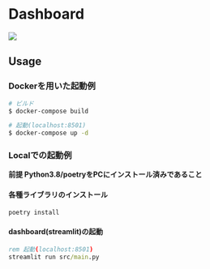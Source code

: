 # Dashboard
![](https://github.com/ydty/dashboard/workflows/pytest/badge.svg)

## Usage

### Dockerを用いた起動例
```bash
# ビルド
$ docker-compose build

# 起動(localhost:8501)
$ docker-compose up -d
```

### Localでの起動例

**前提 Python3.8/poetryをPCにインストール済みであること**

#### 各種ライブラリのインストール
```cmd
poetry install
```

#### dashboard(streamlit)の起動
```cmd
rem 起動(localhost:8501)
streamlit run src/main.py
```
